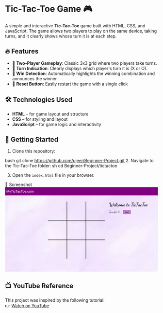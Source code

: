 # Tic-Tac-Toe Game 🎮

A simple and interactive **Tic-Tac-Toe** game built with HTML, CSS, and JavaScript. The game allows two players to play on the same device, taking turns, and it clearly shows whose turn it is at each step.

## 🔥 Features

- 🎯 **Two-Player Gameplay**: Classic 3x3 grid where two players take turns.
- 👀 **Turn Indication**: Clearly displays which player's turn it is (X or O).
- 🎉 **Win Detection**: Automatically highlights the winning combination and announces the winner.
- 🔁 **Reset Button**: Easily restart the game with a single click


## 🛠 Technologies Used

- **HTML** – for game layout and structure  
- **CSS** – for styling and layout  
- **JavaScript** – for game logic and interactivity  

## 🚀 Getting Started

1. Clone this repository:
   
bash
   git clone https://github.com/ujeer/Beginner-Project.git
2.  Navigate to the Tic-Tac-Toe folder:
sh
   cd Beginner-Project/tictactoe
   
3. Open the `index.html` file in your browser.

📸 Screenshot
![Tictactoe Preview]( Tic-Tac-Toe/images/tictactoe.png)

## 📺 YouTube Reference

This project was inspired by the following tutorial:  
👉 [Watch on YouTube](https://youtu.be/sSLGP-_2gOI?si=PqI3kZ9ooGvdxN-s)